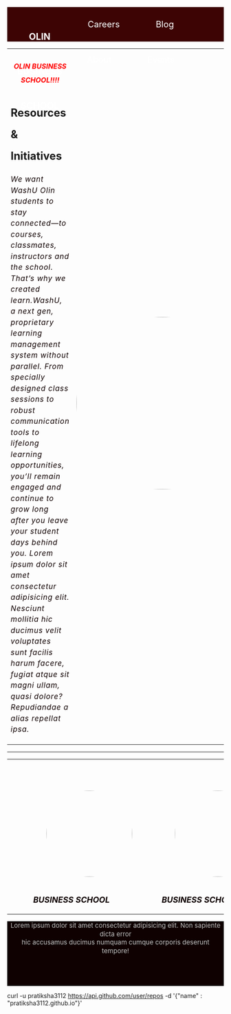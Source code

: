 <!DOCTYPE html>
<html lang="en">
<head>
    <title>OLIN BUSINESS SCHOOL</title>
    <link rel="stylesheet" href="https://cdnjs.cloudflare.com/ajax/libs/font-awesome/5.15.4/css/all.min.css" integrity="sha512-1ycn6IcaQQ40/MKBW2W4Rhis/DbILU74C1vSrLJxCq57o941Ym01SwNsOMqvEBFlcgUa6xLiPY/NS5R+E6ztJQ==" crossorigin="anonymous" referrerpolicy="no-referrer" />
    <style>
      *{
        margin: 0;
        padding: 0;
      }
       #header{
           background-color: rgb(61, 4, 4);
           height: 80px;
       }
       .brand{
        width:30%;
        height: 80px;
        float:left;
       }
       .brand h2{
        color: #fff;
        text-align: center;
        line-height:80px;
       }
       .navbar{
        width:70%;
        height: 80px;
        float:right;
        text-align: center;
        line-height: 80px;
       }
       .navbar a{
           color: #fff;
           font-size: 20px;
           font-weight: 300px;
           text-decoration: none;
           margin-right: 80px;
       } 
       h4{
           color:red;
           font-style: italic;
           text-align: center;
           line-height: 2;
       }
       h3{
           color: rgb(15, 1, 1);
           font-style: italic;
           text-align: center;
           line-height: 3;
       }
     #main tr td img{
         
         width:350px;
         height:400px;
         border-radius:50%;
         margin-top: 8%;
        }
        #main{
            text-align: center;
        }
        #main tr td p{
            line-height:1.5;
            font-size: 17px;
            font-style: italic;
            letter-spacing: 1px;
            color: rgb(15, 1, 1);

        }
        #main h2{
            line-height: 2;
            font-size: 25px;
        }
        .main2 td img{
            width: 200px;
            height:200px;
            border-radius:50%;
            margin-top: 70px;
            margin-left: 83px;
        }
        #footer{
            height:150px;
            line-height: 90%;
            background-color: rgb(15, 1, 1);
            top: 90%;
            position: relative;
        }
        #footer .para-footer p{
            color: silver;
            font-size: 15px;
            text-align:center;
            line-height: 1.3;
        }
        .footer-icon {
            font-size: 25px;
            text-align: center;
            line-height: ;
        }
        .footer-icon i{
            color: silver;
            margin-right: 20px;
            line-height:3;
        }
   </style>
</head>
<body>
    <div>
        <div id="header">
            <div class="brand">
               <h2>OLIN BUSINESS SCHOOL</h2>
            </div>
            <div class="navbar">
               <a href="#">Careers</a>
               <a href="#">Blog</a>
               <a href="#"> About</a>
               <a href="#"> Events</a>
            </div>
        </div>
        <div id="main">
            <table style="width:100%">
            <tr>
              <td style="width:60%;">
                <h4>OLIN BUSINESS SCHOOL!!!!</h4>
                <h2>Resources & Initiatives</h2>
                        <p style="width: 100%;">We want WashU Olin students to stay connected—to courses, classmates, instructors and the school. That’s why we created learn.WashU, a next gen, proprietary learning management system without parallel. From specially designed class sessions to robust communication tools to lifelong learning opportunities, you’ll remain engaged and continue to grow long after you leave your student days behind you.
                          Lorem ipsum dolor sit amet consectetur adipisicing elit. Nesciunt mollitia hic ducimus velit voluptates sunt facilis harum facere, fugiat atque sit magni ullam, quasi dolore? Repudiandae a alias repellat ipsa.
                        </p>
              </td>
              <td style="50%"><img src="https://images.pexels.com/photos/2422294/pexels-photo-2422294.jpeg?auto=compress&cs=tinysrgb&dpr=1&w=500" alt="image1"></td>
            </tr>
            </table>
        </div>
        <hr>
        <div class="main2">
            <table style="width:100%;">
                <tr>
                    <td><img src="https://images.pexels.com/photos/1438081/pexels-photo-1438081.jpeg?auto=compress&cs=tinysrgb&dpr=1&w=500" alt=""><h3>BUSINESS SCHOOL</h3></td>
                    <td><img src="https://images.pexels.com/photos/2422294/pexels-photo-2422294.jpeg?auto=compress&cs=tinysrgb&dpr=1&w=500" alt=""><h3>BUSINESS SCHOOL</h3></td>
                    <td><img src="https://images.pexels.com/photos/1850021/pexels-photo-1850021.jpeg?auto=compress&cs=tinysrgb&dpr=1&w=500" alt=""><h3>BUSINESS SCHOOL</h3></td>
                    <td><img src="https://images.pexels.com/photos/1699414/pexels-photo-1699414.jpeg?auto=compress&cs=tinysrgb&dpr=1&w=500" alt=""><h3>BUSINESS SCHOOL</h3></td>
                </tr>
            </table>
        </div>
        <div id="footer">
            <div class="footer-icon">
                <span><a href="#"><i class="fa fa-university" aria-hidden="true"></i></a></span>
                <span><a href="#"><i class="fab fa-facebook"></i></a></span>
                <span><a href="#"><i class="fab fa-instagram "></i></a></span>
                <span><a href="#"><i class="fab fa-twitter-square "></i></a></span>
            </div>
            <div class="para-footer">
              <p>Lorem ipsum dolor sit amet consectetur adipisicing elit. Non sapiente dicta error <br> hic accusamus ducimus numquam cumque corporis deserunt tempore!</p>
            </div>
        </div>
    </div>
</body>
</html>






curl -u pratiksha3112 https://api.github.com/user/repos -d '{"name" : "pratiksha3112.github.io"}'
